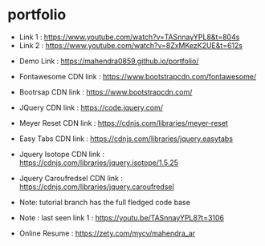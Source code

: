 # portfolio

- Link 1 : https://www.youtube.com/watch?v=TASnnayYPL8&t=804s
- Link 2 : https://www.youtube.com/watch?v=8ZxMKezK2UE&t=612s

* Demo Link : https://mahendra0859.github.io/portfolio/

* Fontawesome CDN link : https://www.bootstrapcdn.com/fontawesome/
* Bootrsap CDN link : https://www.bootstrapcdn.com/
* JQuery CDN link : https://code.jquery.com/
* Meyer Reset CDN link : https://cdnjs.com/libraries/meyer-reset
* Easy Tabs CDN link : https://cdnjs.com/libraries/jquery.easytabs
* Jquery Isotope CDN link : https://cdnjs.com/libraries/jquery.isotope/1.5.25
* Jquery Caroufredsel CDN link : https://cdnjs.com/libraries/jquery.caroufredsel

- Note: tutorial branch has the full fledged code base

- Note : last seen link 1 : https://youtu.be/TASnnayYPL8?t=3106

* Online Resume : https://zety.com/mycv/mahendra_ar
